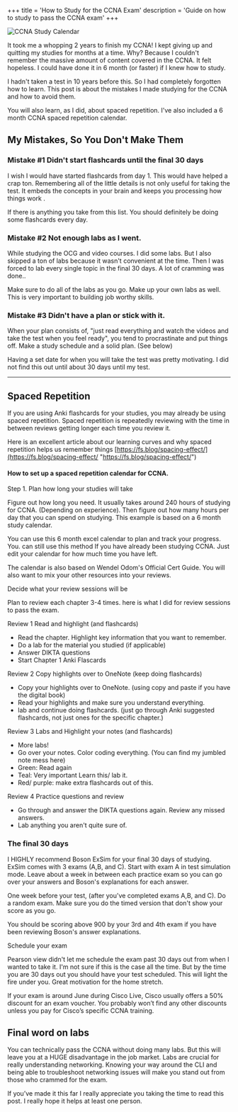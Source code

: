 +++
title = 'How to Study for the CCNA Exam'
description = 'Guide on how to study to pass the CCNA exam'
+++

![CCNA Study Calendar](/images/CCNA.png)

It took me a whopping 2 years to finish my CCNA! I kept giving up and quitting my studies for months at a time. Why? Because I couldn't remember the massive amount of content covered in the CCNA. It felt hopeless. I could have done it in 6 month (or faster) if I knew how to study.

I hadn't taken a test in 10 years before this. So I had completely forgotten how to learn. This post is about the mistakes I made studying for the CCNA and how to avoid them.

You will also learn, as I did, about spaced repetition. I've also included a 6 month CCNA spaced repetition calendar.


## My Mistakes, So You Don't Make Them


### Mistake #1 Didn't start flashcards until the final 30 days

I wish I would have started flashcards from day 1. This would have helped a crap ton. Remembering all of the little details is not only useful for taking the test. It embeds the concepts in your brain and keeps you processing how things work .

If there is anything you take from this list. You should definitely be doing some flashcards every day.

### Mistake #2 Not enough labs as I went.
While studying the OCG and video courses. I did some labs. But I also skipped a ton of labs because it wasn't convenient at the time. Then I was forced to lab every single topic in the final 30 days. A lot of cramming was done..

Make sure to do all of the labs as you go. Make up your own labs as well. This is very important to building job worthy skills.

### Mistake #3 Didn't have a plan or stick with it.
When your plan consists of, "just read everything and watch the videos and take the test when you feel ready", you tend to procrastinate and put things off. Make a study schedule and a solid plan. (See below)

Having a set date for when you will take the test was pretty motivating. I did not find this out until about 30 days until my test.

---
## Spaced Repetition
If you are using Anki flashcards for your studies, you may already be using spaced repetition. Spaced repetition is repeatedly reviewing with the time in between reviews getting longer each time you review it.

Here is an excellent article about our learning curves and why spaced repetition helps us remember things [https://fs.blog/spacing-effect/](https://fs.blog/spacing-effect/ "https://fs.blog/spacing-effect/")

#### How to set up a spaced repetition calendar for CCNA.
Step 1. Plan how long your studies will take

Figure out how long you need. It usually takes around 240 hours of studying for CCNA. (Depending on experience). Then figure out how many hours per day that you can spend on studying. This example is based on a 6 month study calendar.

You can use this 6 month excel calendar to plan and track your progress. You. can still use this method If you have already been studying CCNA. Just edit your calendar for how much time you have left.

The calendar is also based on Wendel Odom's Official Cert Guide. You will also want to mix your other resources into your reviews.

Decide what your review sessions will be

Plan to review each chapter 3-4 times. here is what I did for review sessions to pass the exam.

Review 1 Read and highlight (and flashcards)

-   Read the chapter. Highlight key information that you want to remember.
-   Do a lab for the material you studied (if applicable)
-   Answer DIKTA questions
-   Start Chapter 1 Anki Flascards

Review 2 Copy highlights over to OneNote (keep doing flashcards)

-   Copy your highlights over to OneNote. (using copy and paste if you have the digital book)
-   Read your highlights and make sure you understand everything.
-   lab and continue doing flashcards. (just go through Anki suggested flashcards, not just ones for the specific chapter.)

Review 3 Labs and Highlight your notes (and flashcards)

-   More labs!
-   Go over your notes. Color coding everything. (You can find my jumbled note mess here)
-   Green: Read again
-   Teal: Very important Learn this/ lab it.
-   Red/ purple: make extra flashcards out of this.

Review 4 Practice questions and review

-   Go through and answer the DIKTA questions again. Review any missed answers.
-   Lab anything you aren't quite sure of.

### The final 30 days
I HIGHLY recommend Boson ExSim for your final 30 days of studying. ExSim comes with 3 exams (A,B, and C). Start with exam A in test simulation mode. Leave about a week in between each practice exam so you can go over your answers and Boson's explanations for each answer.

One week before your test, (after you've completed exams A,B, and C). Do a random exam. Make sure you do the timed version that don't show your score as you go.

You should be scoring above 900 by your 3rd and 4th exam if you have been reviewing Boson's answer explanations.

Schedule your exam

Pearson view didn't let me schedule the exam past 30 days out from when I wanted to take it. I'm not sure if this is the case all the time. But by the time you are 30 days out you should have your test scheduled. This will light the fire under you. Great motivation for the home stretch.

If your exam is around June during Cisco Live, Cisco usually offers a 50% discount for an exam voucher. You probably won’t find any other discounts unless you pay for Cisco’s specific CCNA training.

## Final word on labs
You can technically pass the CCNA without doing many labs. But this will leave you at a HUGE disadvantage in the job market. Labs are crucial for really understanding networking. Knowing your way around the CLI and being able to troubleshoot networking issues will make you stand out from those who crammed for the exam.

If you’ve made it this far I really appreciate you taking the time to read this post. I really hope it helps at least one person. 





